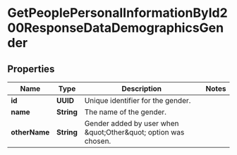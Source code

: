 

# GetPeoplePersonalInformationById200ResponseDataDemographicsGender


## Properties

| Name | Type | Description | Notes |
|------------ | ------------- | ------------- | -------------|
|**id** | **UUID** | Unique identifier for the gender. |  |
|**name** | **String** | The name of the gender. |  |
|**otherName** | **String** | Gender added by user when \&quot;Other\&quot; option was chosen. |  |



